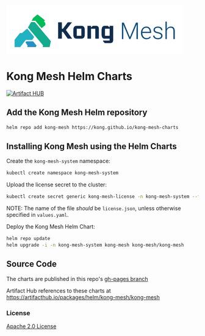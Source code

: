 ![Kong Mesh](./artifacts/kong-mesh.png)

# Kong Mesh Helm Charts

[![Artifact HUB](https://img.shields.io/endpoint?url=https://artifacthub.io/badge/repository/kong-mesh)](https://artifacthub.io/packages/search?repo=kong-mesh)

## Add the Kong Mesh Helm repository

```sh
helm repo add kong-mesh https://kong.github.io/kong-mesh-charts
```

## Installing Kong Mesh using the Helm Charts

Create the `kong-mesh-system` namespace:
```sh
kubectl create namespace kong-mesh-system
```

Upload the license secret to the cluster:
```sh
kubectl create secret generic kong-mesh-license -n kong-mesh-system --from-file=/path/to/license.json
```

NOTE: The name of the file *should* be `license.json`, unless otherwise specified in `values.yaml`.

Deploy the Kong Mesh Helm Chart:
```sh
helm repo update
helm upgrade -i -n kong-mesh-system kong-mesh kong-mesh/kong-mesh
```

## Source Code

The charts are published in this repo's [gh-pages branch](https://github.com/kong/kong-mesh-charts/tree/gh-pages)

Artifact Hub references to these charts at https://artifacthub.io/packages/helm/kong-mesh/kong-mesh

### License

[Apache 2.0 License](https://www.apache.org/licenses/LICENSE-2.0)
